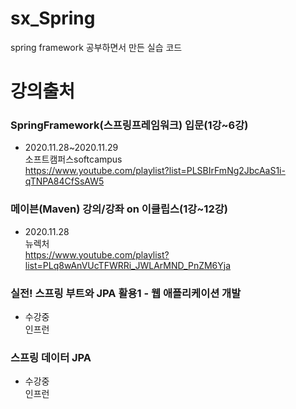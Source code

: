 # sx_Spring
spring framework 공부하면서 만든 실습 코드

# 강의출처

### SpringFramework(스프링프레임워크) 입문(1강~6강) 
-  2020.11.28~2020.11.29  
소프트캠퍼스softcampus  
https://www.youtube.com/playlist?list=PLSBIrFmNg2JbcAaS1i-qTNPA84CfSsAW5  

### 메이븐(Maven) 강의/강좌 on 이클립스(1강~12강)    
- 2020.11.28  
뉴렉처  
https://www.youtube.com/playlist?list=PLq8wAnVUcTFWRRi_JWLArMND_PnZM6Yja  

### 실전! 스프링 부트와 JPA 활용1 - 웹 애플리케이션 개발  
- 수강중  
인프런  

### 스프링 데이터 JPA
- 수강중  
인프런  
